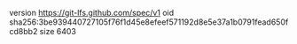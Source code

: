 version https://git-lfs.github.com/spec/v1
oid sha256:3be939440727105f76f1d45e8efeef571192d8e5e37a1b0791fead650fcd8bb2
size 6403
